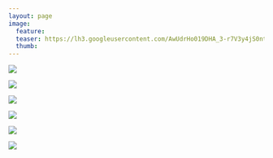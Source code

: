 ```yaml
---
layout: page
image:
  feature:
  teaser: https://lh3.googleusercontent.com/AwUdrHo019DHA_3-r7V3y4jS0ntVL65Zb_C1cc7mjdE=w245-h163-no
  thumb:
---
```


![](https://lh3.googleusercontent.com/oM-qcWUksM8WAl_eF3nP04yh_K8C_I10WRyUvrUe_P8=w800)

![](https://lh3.googleusercontent.com/BAau7f0eDM7nLRrg4H91Paa1Pt6qyRcAfZAfrfcAepY=w800)

![](https://lh3.googleusercontent.com/FIZWvJYNrPdp59J6pC9Xb4d6kwOUFo8S1iR1e2HPfEM=w800)

![](https://lh3.googleusercontent.com/UiH-V8xlNtktaLfEHA2g5sLbcaKUB0kduxIlUwqS_Ho=w800)

![](https://lh3.googleusercontent.com/C9zFvFZY_8SmYW_RriOzZmR6UB7jENgO1pzu24CpeJo=w800)

![](https://lh3.googleusercontent.com/a_cGB628H6f43zY1IgzaCfqIuaSazBvTugMsxdP7ubg=w800)
